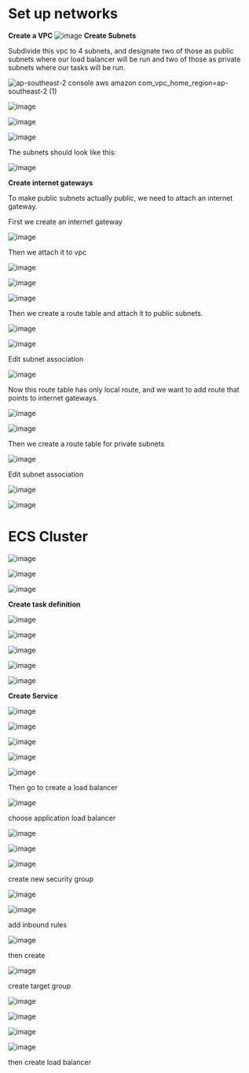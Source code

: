 # Set up networks 

**Create a VPC**
![image](https://user-images.githubusercontent.com/57895489/148778127-9678341c-4e00-4cdb-b28a-d077f9b05bdd.png)
**Create Subnets**

Subdivide this vpc to 4 subnets, and designate two of those as public subnets where our load balancer will be run and two of those as private subnets where our tasks will be run.

![ap-southeast-2 console aws amazon com_vpc_home_region=ap-southeast-2 (1)](https://user-images.githubusercontent.com/57895489/148779658-f4909faa-45fc-4b89-89d8-2d4c8ce2c152.png)

![image](https://user-images.githubusercontent.com/57895489/148780096-e4dee2ac-6a98-4248-a1c9-f42b69c6ea10.png)

![image](https://user-images.githubusercontent.com/57895489/148780662-4efe9989-2d70-4823-8a92-5c601619b2d6.png)


![image](https://user-images.githubusercontent.com/57895489/148780343-328605a5-1513-434b-9a14-bb9362453652.png)

The subnets should look like this:

![image](https://user-images.githubusercontent.com/57895489/148781044-a5b9a400-3ccb-460b-bab3-90a71a0797f2.png)

**Create internet gateways**

To make public subnets actually public, we need to attach an internet gateway.

First we create an internet gateway

![image](https://user-images.githubusercontent.com/57895489/148781524-8c25d30d-d18d-4184-9429-9e2ca8a71a27.png)

Then we attach it to vpc

![image](https://user-images.githubusercontent.com/57895489/148781944-9c8a1151-dcd8-4242-97d5-0f905c65a39a.png)

![image](https://user-images.githubusercontent.com/57895489/148782180-b9d75931-3ca3-4c85-a4d9-a9452eb0d3a5.png)

![image](https://user-images.githubusercontent.com/57895489/148782282-8196f489-4aaa-4b05-a5a5-2a1fc54daabc.png)


Then we create a route table and attach it to public subnets.

![image](https://user-images.githubusercontent.com/57895489/148782822-07d61999-6bfe-4ef6-87f1-bda3ed92316f.png)

![image](https://user-images.githubusercontent.com/57895489/148782893-351b8603-0b59-42a1-8129-ffbeff717c30.png)

Edit subnet association

![image](https://user-images.githubusercontent.com/57895489/148784334-9b3b76f5-c6de-4a88-b679-5b359e6483fc.png)

Now this route table has only local route, and we want to add route that points to internet gateways.

![image](https://user-images.githubusercontent.com/57895489/148783360-0b9c2b20-aa99-4302-a438-c7c7c261b40b.png)

![image](https://user-images.githubusercontent.com/57895489/148783575-baf5b6cf-c366-435b-82d3-8f510f31c342.png)

Then we create a route table for private subnets

![image](https://user-images.githubusercontent.com/57895489/148783857-984a88dc-f141-4f8b-8c99-819e8a681007.png)


Edit subnet association

![image](https://user-images.githubusercontent.com/57895489/148783986-a5d5fca8-d9c8-434e-84ae-343d6275c958.png)

![image](https://user-images.githubusercontent.com/57895489/148784079-aed349da-9a1a-41e5-907f-1668eaccfc61.png)


# ECS Cluster

![image](https://user-images.githubusercontent.com/57895489/148789442-ba499264-23eb-46fb-934d-5727dc8e6e6a.png)

![image](https://user-images.githubusercontent.com/57895489/148789522-e0e42541-a9a2-4632-8b33-768b1c390a36.png)

![image](https://user-images.githubusercontent.com/57895489/148790092-12fd55b8-6ab5-4753-8074-cbfa78bcf8d2.png)

**Create task definition**

![image](https://user-images.githubusercontent.com/57895489/148790253-2d068af3-5860-4fb8-b898-626285ee14b1.png)

![image](https://user-images.githubusercontent.com/57895489/148790316-bc21221c-fbb7-4b79-96c1-4449d40d71cd.png)

![image](https://user-images.githubusercontent.com/57895489/148791359-9a71e700-dea9-472b-9224-3f101aea056c.png)

![image](https://user-images.githubusercontent.com/57895489/148791617-ebd7355c-4c05-4730-a246-481dee9decd3.png)

![image](https://user-images.githubusercontent.com/57895489/148791723-e47ea743-6cd4-4b06-bb94-948b16fd5479.png)

**Create Service**

![image](https://user-images.githubusercontent.com/57895489/148791863-455ee5d8-2aa9-4189-b760-5f08d212e305.png)

![image](https://user-images.githubusercontent.com/57895489/148791924-e77847e3-9c4a-4aea-8003-b0c2746cd9a9.png)

![image](https://user-images.githubusercontent.com/57895489/148792208-b22fa061-218b-462b-ab49-a8861c14d178.png)

![image](https://user-images.githubusercontent.com/57895489/148792552-aee02cf5-9023-4b73-a233-e5c9b76f1d6d.png)

![image](https://user-images.githubusercontent.com/57895489/148792647-4ab3c01e-f2e1-4870-bc65-443b5bf82169.png)

Then go to create a load balancer

![image](https://user-images.githubusercontent.com/57895489/148792789-e3c12df8-fd47-4aaa-b818-114ce415db83.png)

choose application load balancer

![image](https://user-images.githubusercontent.com/57895489/148792874-42614407-423e-4a1b-95bb-c8b840859872.png)

![image](https://user-images.githubusercontent.com/57895489/148793169-9806adac-49b0-49bd-aebe-036d49fa3078.png)

![image](https://user-images.githubusercontent.com/57895489/148793238-4a2eec6d-2397-4b3a-ab87-f8638efe6d85.png)

create new security group

![image](https://user-images.githubusercontent.com/57895489/148793480-49b55edf-058b-425b-82ae-c0f81a94a687.png)

![image](https://user-images.githubusercontent.com/57895489/148793746-7fbaf4bb-e723-43e4-bf02-8188948b7240.png)

add inbound rules

![image](https://user-images.githubusercontent.com/57895489/148794046-5569a527-598a-423e-94ba-ba169ed3929f.png)

then create

![image](https://user-images.githubusercontent.com/57895489/148794305-822b6871-f984-4bd4-ac45-614a28f107c9.png)

create target group

![image](https://user-images.githubusercontent.com/57895489/148794453-f3d8f450-416f-4535-8c14-41387d001602.png)

![image](https://user-images.githubusercontent.com/57895489/148795935-edc6729c-8908-4b3e-8b1a-c5158d511510.png)

![image](https://user-images.githubusercontent.com/57895489/148795998-a0ac6115-d925-46da-88f7-154cc3e0f87e.png)

![image](https://user-images.githubusercontent.com/57895489/148796216-637c51e8-869a-4624-8047-717f0a9ee659.png)

then create load balancer





